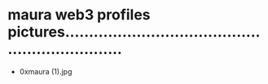 # maura web3 profiles pictures.................................................................
- 0xmaura (1).jpg
